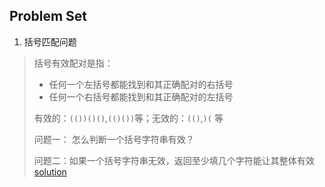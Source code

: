 ## Problem Set

1. 括号匹配问题

> 括号有效配对是指：
> - 任何一个左括号都能找到和其正确配对的右括号
> - 任何一个右括号都能找到和其正确配对的左括号
>
> 有效的：`(())()()`,`(()())`等；无效的：`(()`,`)(` 等
>
> 问题一： 怎么判断一个括号字符串有效？
>
>问题二：如果一个括号字符串无效，返回至少填几个字符能让其整体有效
> [solution](src/test/java/P1Test.java)